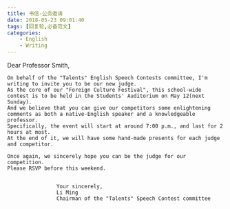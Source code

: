 ```yaml
---
title: 书信-公务邀请
date: 2018-05-23 09:01:40
tags: [回复轮,必备范文]
categories: 
	- English
	- Writing
---
```







Dear Professor Smith,

	On behalf of the "Talents" English Speech Contests committee, I'm writing to invite you to be our new judge.
	As the core of our "Foreign Culture Festival", this school-wide contest is to be held in the Students' Auditorium on May 12(next Sunday).
	And we believe that you can give our competitors some enlightening comments as both a native-English speaker and a knowledgeable  professor.
	Specifically, the event will start at around 7:00 p.m., and last for 2 hours at most.
	At the end of it, we will have some hand-made presents for each judge and competitor.

	Once again, we sincerely hope you can be the judge for our competition.
	Please RSVP before this weekend.


					Your sincerely,
					Li Ming
					Chairman of the "Talents" Speech Contest committee